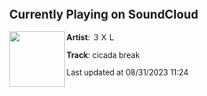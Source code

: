 ## Currently Playing on SoundCloud

[<img align="left" width="100" src="https://i1.sndcdn.com/artworks-Ic3JMr2KBxlzjzxH-pz1caw-t500x500.jpg">](https://soundcloud.com/triplexlarge/cicada-break?in=triplexlarge/sets/mu-tate-theyre-with-you-always)

**Artist**: ３ＸＬ 

**Track**: cicada break

Last updated at 08/31/2023 11:24

